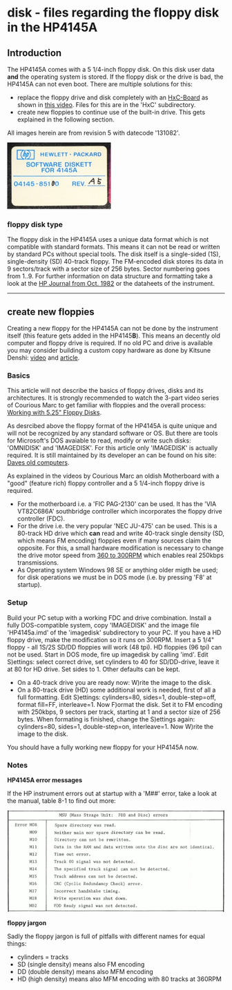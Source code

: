 # disk - files regarding the floppy disk in the HP4145A

## Introduction

The HP4145A comes with a 5 1/4-inch floppy disk. On this disk user data **and** the operating system is stored. If the floppy disk or the drive is bad, the HP4145A can not even boot. There are multiple solutions for this:
- replace the floppy drive and disk completely with an [HxC-Board](https://hxc2001.com/) as shown in [this video](https://www.youtube.com/watch?v=gLGCO4h7570). Files for this are in the 'HxC' subdirectory.
- create new floppies to continue use of the built-in drive. This gets explained in the following section.

All images herein are from revision 5 with datecode '131082'. 

![floppy disk label](../images/Floppy-label_lq.jpg)

### floppy disk type

The floppy disk in the HP4145A uses a unique data format which is not compatible with standard formats. This means it can not be read or written by standard PCs without special tools.
The disk itself is a single-sided (1S), single-density (SD) 40-track floppy. The FM-encoded disk stores its data in 9 sectors/track with a sector size of 256 bytes. Sector numbering goes from 1..9.
For further information on data structure and formatting take a look at the [HP Journal from Oct. 1982](https://www.hpl.hp.com/hpjournal/pdfs/IssuePDFs/1982-10.pdf) or the dataheets of the instrument.

---

## create new floppies

Creating a new floppy for the HP4145A can not be done by the instrument itself (this feature gets added in the HP4145**B**). This means an decently old computer and floppy drive is required. If no old PC and drive is available you may consider building a custom copy hardware as done by Kitsune Denshi: [video](https://www.youtube.com/watch?v=ZCxzYmUX3WA) and [article](https://www.kitsune-denshi.net/equipment:hp4145a).

### Basics
This article will not describe the basics of floppy drives, disks and its architectures. It is strongly recommended to watch the 3-part video series of Courious Marc to get familiar with floppies and the overall process: [Working with 5.25" Floppy Disks](https://www.youtube.com/watch?v=rbxPW86B84E&list=PL-_93BVApb58SkNrwTjOFJJIZobCLzhzQ).

As desrcibed above the floppy format of the HP4145A is quite unique and will not be recognized by any standard software or OS. But there are tools for Microsoft's DOS avaiable to read, modify or write such disks: 'OMNIDISK' and 'IMAGEDISK'. For this article only 'IMAGEDISK' is actually required. It is still maintained by its developer an can be found on his site: [Daves old computers](http://dunfield.classiccmp.org/img/index.htm).

As explained in the videos by Courious Marc an oldish Motherboard with a "good" (feature rich) floppy controller and a 5 1/4-inch floppy drive is required. 
- For the motherboard i.e. a 'FIC PAG-2130' can be used. It has the 'VIA VT82C686A' southbridge controller which incorporates the floppy drive controller (FDC).
- For the drive i.e. the very popular 'NEC JU-475' can be used. This is a 80-track HD drive which **can** read and write 40-track single density (SD, which means FM encoding) floppies even if many sources claim the opposite. For this, a small hardware modification is necessary to change the drive motor speed from [360 to 300RPM](http://dunfield.classiccmp.org/img42841/speed300.htm) which enables real 250kbps transmissions.
- As Operating system Windows 98 SE or anything older migth be used; for disk operations we must be in DOS mode (i.e. by pressing 'F8' at startup).

### Setup

Build your PC setup with a working FDC and drive combination. Install a fully DOS-compatible system, copy 'IMAGEDISK' and the image file 'HP4145a.imd' of the 'imagedisk' subdirectory to your PC. If you have a HD floppy drive, make the modification so it runs on 300RPM. Insert a 5 1/4" floppy - all 1S/2S SD/DD floppies will work (48 tpi). HD floppies (96 tpi) can not be used.
Start in DOS mode, fire up imagedisk by calling 'imd'. Edit S)ettings: select correct drive, set cylinders to 40 for SD/DD-drive, leave it at 80 for HD drive. Set sides to 1. Other defaults can be kept.
- On a 40-track drive you are ready now: W)rite the image to the disk.
- On a 80-track drive (HD) some additional work is needed, first of all a full formatting. Edit S)ettings: cylinders=80, sides=1, double-step=off, format fill=FF, interleave=1. Now F)ormat the disk. Set it to FM encoding with 250kbps, 9 sectors per track, starting at 1 and a sector size of 256 bytes. When formating is finished, change the S)ettings again: cylinders=80, sides=1, double-step=on, interleave=1. Now W)rite the image to the disk.

You should have a fully working new floppy for your HP4145A now.

### Notes

**HP4145A error messages**

If the HP instrument errors out at startup with a 'M##' error, take a look at the manual, table 8-1 to find out more:

![excerpt of Table 8-1](../images/MSU-errors.gif)

**floppy jargon**

Sadly the floppy jargon is full of pitfalls with different names for equal things:
- cylinders = tracks
- SD (single density) means also FM encoding
- DD (double density) means also MFM encoding
- HD (high density) means also MFM encoding with 80 tracks at 360RPM
